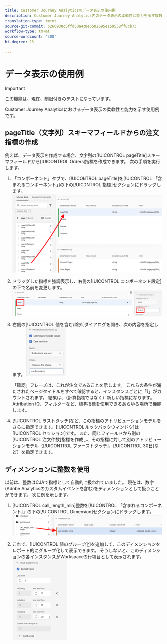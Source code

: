 ```yaml
---
title: Customer Journey Analyticsのデータ表示の使用例
description: Customer Journey Analytics内のデータ表示の柔軟性と能力を示す複数の使用例
translation-type: tm+mt
source-git-commit: b260930c5ffd50a428e5502695e159538ff8cb73
workflow-type: tm+mt
source-wordcount: '308'
ht-degree: 1%

---
```



# データ表示の使用例

>[!IMPORTANT]
>
>この機能は、現在、制限付きのテストになっています。

Customer Journey Analyticsにおけるデータ表示の柔軟性と能力を示す使用例です。

## pageTitle（文字列）スキーマフィールドからの注文指標の作成

例えば、データ表示を作成する場合、文字列の[!UICONTROL pageTitle]スキーマフィールドから[!UICONTROL Orders]指標を作成できます。 次の手順を実行します。

1. 「コンポーネント」タブで、[!UICONTROL pageTitle]を[!UICONTROL 「含まれるコンポーネント」]の下の[!UICONTROL 指標]セクションにドラッグします。
   ![](assets/use-case1a.png)
1. ドラッグした指標を強調表示し、右側の[!UICONTROL コンポーネント設定]の下で名前を変更します。
   ![](assets/orders.png)
1. 右側の[!UICONTROL 値を含む/除外]ダイアログを開き、次の内容を指定します。
   ![](assets/orders2.png)

   「確認」フレーズは、これが注文であることを示します。 これらの条件が満たされたページタイトルをすべて確認すると、インスタンスごとに「1」がカウントされます。 結果は、（計算指標ではなく）新しい指標になります。 Attribution IQ、フィルターなど、標準指標を使用できるあらゆる場所で機能します。
1. [!UICONTROL ラストタッチ]など、この指標のアトリビューションモデルをさらに指定できます。[!UICONTROL ルックバックウィンドウ]は[!UICONTROL セッション]です。
また、同じフィールドから別の[!UICONTROL 注文件数]指標を作成し、その指標に対して別のアトリビューションモデル（[!UICONTROL ファーストタッチ]、[!UICONTROL 30日]など）を指定できます。

## ディメンションに整数を使用

以前は、整数はCJAで指標として自動的に扱われていました。 現在は、数字(Adobe Analyticsのカスタムイベントを含む)をディメンションとして扱うことができます。 次に例を示します。

1. [!UICONTROL call_length_min]整数を[!UICONTROL 「含まれるコンポーネント]」の下の[!UICONTROL Dimension]セクションにドラッグします。
   ![](assets/integers.png)

1. これで、[!UICONTROL 値のグループ化]を追加して、このディメンションをレポート的にグループ化して表示できます。 そうしないと、このディメンションの各インスタンスがWorkspaceの行項目として表示されます。
   ![](assets/bucketing.png)
